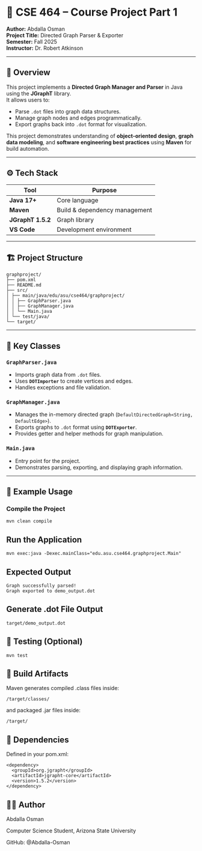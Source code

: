 # 🧩 CSE 464 – Course Project Part 1

**Author:** Abdalla Osman  
**Project Title:** Directed Graph Parser & Exporter  
**Semester:** Fall 2025  
**Instructor:** Dr. Robert Atkinson

---

## 📘 Overview

This project implements a **Directed Graph Manager and Parser** in Java using the **JGraphT** library.  
It allows users to:

- Parse `.dot` files into graph data structures.
- Manage graph nodes and edges programmatically.
- Export graphs back into `.dot` format for visualization.

This project demonstrates understanding of **object-oriented design**, **graph data modeling**, and **software engineering best practices** using **Maven** for build automation.

---

## ⚙️ Tech Stack

| Tool              | Purpose                       |
| ----------------- | ----------------------------- |
| **Java 17+**      | Core language                 |
| **Maven**         | Build & dependency management |
| **JGraphT 1.5.2** | Graph library                 |
| **VS Code**       | Development environment       |

---

## 🏗️ Project Structure
```
graphproject/
├── pom.xml
├── README.md
├── src/
│ ├── main/java/edu/asu/cse464/graphproject/
│ │ ├── GraphParser.java
│ │ ├── GraphManager.java
│ │ └── Main.java
│ └── test/java/
└── target/
```

---

## 🧠 Key Classes

### `GraphParser.java`
- Imports graph data from `.dot` files.
- Uses **`DOTImporter`** to create vertices and edges.
- Handles exceptions and file validation.

### `GraphManager.java`
- Manages the in-memory directed graph (`DefaultDirectedGraph<String, DefaultEdge>`).
- Exports graphs to `.dot` format using **`DOTExporter`**.
- Provides getter and helper methods for graph manipulation.

### `Main.java`
- Entry point for the project.
- Demonstrates parsing, exporting, and displaying graph information.

---

## 🧩 Example Usage

### Compile the Project
```
mvn clean compile
```



## Run the Application
```
mvn exec:java -Dexec.mainClass="edu.asu.cse464.graphproject.Main"
```

## Expected Output
```
Graph successfully parsed!
Graph exported to demo_output.dot
```

## Generate .dot File Output
```
target/demo_output.dot
```

## 🧪 Testing (Optional)
```
mvn test
```

## 🧱 Build Artifacts
Maven generates compiled .class files inside:
```
/target/classes/
```

and packaged .jar files inside:

```
/target/
```

## 🔗 Dependencies
Defined in your pom.xml:
```
<dependency>
  <groupId>org.jgrapht</groupId>
  <artifactId>jgrapht-core</artifactId>
  <version>1.5.2</version>
</dependency>

```

## 🧑‍💻 Author
Abdalla Osman

Computer Science Student, Arizona State University

GitHub: @Abdalla-Osman


